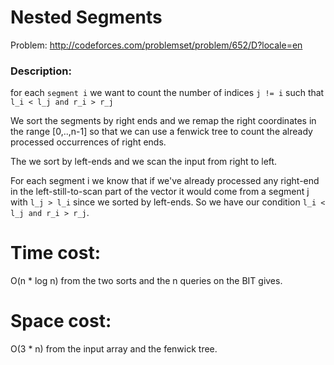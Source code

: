 # Nested Segments
Problem: http://codeforces.com/problemset/problem/652/D?locale=en

### Description:
 for each `segment i` we want to count the number of indices `j != i` such that
`l_i < l_j and r_i > r_j`

We sort the segments by right ends and we remap the right coordinates in the range [0,..,n-1] so that we can use a fenwick tree to count the already processed occurrences of right ends.


The we sort by left-ends and we scan the input from right to left.


For each segment i we know that if we've already processed any right-end in the left-still-to-scan part of the vector it would come from a segment j with `l_j > l_i` since we sorted by left-ends. So we have our condition `l_i < l_j and r_i > r_j`. 


# Time cost:
O(n * log n) from the two sorts and the n queries on the BIT gives.
# Space cost:
O(3 * n) from the input array and the fenwick tree.